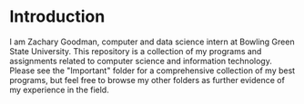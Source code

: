 # Introduction
I am Zachary Goodman, computer and data science intern at Bowling Green State University. This repository is a collection of my programs and assignments related to computer science and information technology. Please see the "Important" folder for a comprehensive collection of my best programs, but feel free to browse my other folders as further evidence of my experience in the field. 
